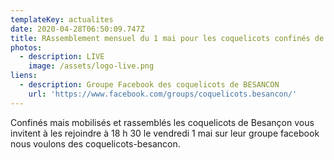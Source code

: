 ```yaml
---
templateKey: actualites
date: 2020-04-28T06:50:09.747Z
title: RAssemblement mensuel du 1 mai pour les coquelicots confinés de BESANCON
photos:
  - description: LIVE
    image: /assets/logo-live.png
liens:
  - description: Groupe Facebook des coquelicots de BESANCON
    url: 'https://www.facebook.com/groups/coquelicots.besancon/'
---
```

Confinés mais mobilisés et rassemblés les coquelicots de Besançon vous invitent à les rejoindre  à 18 h 30 le vendredi 1 mai sur leur groupe facebook nous voulons des coquelicots-besancon.

